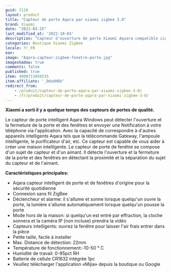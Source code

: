 ```yaml
---
guid: 2110
layout: product
title: "Capteur de porte Aqara par xiaomi zigbee 3.0"
brand: Xiaomi
date: "2021-03-25"
last_modified_at: '2022-10-03'
description: "Capteur d'ouverture de porte Xiaomi Aquara compatible zigbee 3.0"
categories: Boutique Xiaomi Zigbee
locale: fr_FR
ean:
image: "Aqara-capteur-zigbee-fenetre-porte.jpg"
imageshadow: true
comments: false
published: true
item: 4000713894535
item-affiliate: '_DdxUHDV'
redirect_from: 
    - /produit/capteur-de-porte-aqara-par-xiaomi-zigbee-3-0/
    - /fr/produit/capteur-de-porte-aqara-par-xiaomi-zigbee-3-0/
---
```


**Xiaomi a sorti il y a quelque temps des capteurs de portes de qualité.**

Le capteur de porte intelligent Aqara Windows peut détecter l'ouverture et la fermeture de la porte et des fenêtres et envoyer une Notification à votre téléphone via l'application. Avec la capacité de correspondre à d'autres appareils intelligents Aqara tels que la télécommande Gateway, l'ampoule intelligente, le purificateur d'air, etc. Ce capteur est capable de vous aider à créer une maison intelligente. Le capteur de porte de fenêtre se compose d'un sujet de capteur et d'un aimant. Il détecte l'ouverture et la fermeture de la porte et des fenêtres en détectant la proximité et la séparation du sujet du capteur et de l'aimant.

**Caractéristiques principales:**

- Aqara capteur intelligent de porte et de fenêtres d'origine pour la sécurité quotidienne
- Connexion sans fil ZigBee
- Déclencheur et alarme: il s'allume et sonne lorsque quelqu'un ouvre la porte, la lumière s'allume automatiquement lorsque quelqu'un pousse la porte
- Mode hors de la maison: si quelqu'un est entré par effraction, la cloche sonnera et la caméra IP (non incluse) prendra la vidéo
- Capteurs intelligents: ouvrez la fenêtre pour laisser l'air frais entrer dans la pièce
- Petite taille, facile à installer
- Max. Distance de détection: 22mm
- Température de fonctionnement:-10-50 ° C
- Humidité de travail: 0-95pct RH
- Batterie de cellule CR1632 intégrée 1pc
- Veuillez télécharger l'application «Mijia» depuis la boutique ou Google
